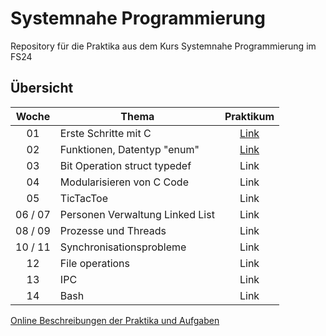 # Systemnahe Programmierung

Repository für die Praktika aus dem Kurs Systemnahe Programmierung im FS24 

## Übersicht

|  Woche  | Thema                           |              Praktikum               |
|:-------:|---------------------------------|:------------------------------------:|
|   01    | Erste Schritte mit C            |   [Link](P01_Erste_Schritte_mit_C)   |
|   02    | Funktionen, Datentyp "enum"     | [Link](P02_Funktionen_Datentyp_enum) |
|   03    | Bit Operation struct typedef    |                 Link                 |
|   04    | Modularisieren von C Code       |                 Link                 |
|   05    | TicTacToe                       |                 Link                 |
| 06 / 07 | Personen Verwaltung Linked List |                 Link                 |
| 08 / 09 | Prozesse und Threads            |                 Link                 |
| 10 / 11 | Synchronisationsprobleme        |                 Link                 |
|   12    | File operations                 |                 Link                 |
|   13    | IPC                             |                 Link                 |
|   14    | Bash                            |                 Link                 |

[Online Beschreibungen der Praktika und Aufgaben](https://github.zhaw.ch/pages/SNP/snp_students)